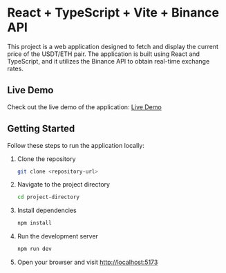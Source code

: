 # React + TypeScript + Vite + Binance API

This project is a web application designed to fetch and display the current price of the USDT/ETH pair. The application is built using React and TypeScript, and it utilizes the Binance API to obtain real-time exchange rates.

## Live Demo

Check out the live demo of the application: [Live Demo](https://blystsiv.me/exchanger/)

## Getting Started

Follow these steps to run the application locally:

1. Clone the repository

   ```bash
   git clone <repository-url>
   ```

2. Navigate to the project directory

   ```bash
   cd project-directory
   ```

3. Install dependencies

   ```bash
   npm install
   ```

4. Run the development server

   ```bash
   npm run dev
   ```

5. Open your browser and visit [http://localhost:5173](http://localhost:5173)
